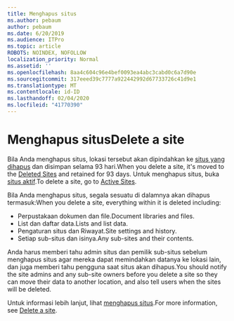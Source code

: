 ```yaml
---
title: Menghapus situs
ms.author: pebaum
author: pebaum
ms.date: 6/20/2019
ms.audience: ITPro
ms.topic: article
ROBOTS: NOINDEX, NOFOLLOW
localization_priority: Normal
ms.assetid: ''
ms.openlocfilehash: 8aa4c604c96e4bef0093ea4abc3cabd0c6a7d90e
ms.sourcegitcommit: 317eeed39c7777a922442992d67733726c41d9e1
ms.translationtype: MT
ms.contentlocale: id-ID
ms.lasthandoff: 02/04/2020
ms.locfileid: "41770390"
---
```

# <a name="delete-a-site"></a><span data-ttu-id="fdc4c-102">Menghapus situs</span><span class="sxs-lookup"><span data-stu-id="fdc4c-102">Delete a site</span></span>

<span data-ttu-id="fdc4c-103">Bila Anda menghapus situs, lokasi tersebut akan dipindahkan ke [situs yang dihapus](https://admin.microsoft.com/sharepoint) dan disimpan selama 93 hari.</span><span class="sxs-lookup"><span data-stu-id="fdc4c-103">When you delete a site, it's moved to the [Deleted Sites](https://admin.microsoft.com/sharepoint) and retained for 93 days.</span></span> <span data-ttu-id="fdc4c-104">Untuk menghapus situs, buka [situs aktif](https://admin.microsoft.com/sharepoint?page=sitemanagement&modern=true).</span><span class="sxs-lookup"><span data-stu-id="fdc4c-104">To delete a site, go to [Active Sites](https://admin.microsoft.com/sharepoint?page=sitemanagement&modern=true).</span></span> 

<span data-ttu-id="fdc4c-105">Bila Anda menghapus situs, segala sesuatu di dalamnya akan dihapus termasuk:</span><span class="sxs-lookup"><span data-stu-id="fdc4c-105">When you delete a site, everything within it is deleted including:</span></span>

- <span data-ttu-id="fdc4c-106">Perpustakaan dokumen dan file.</span><span class="sxs-lookup"><span data-stu-id="fdc4c-106">Document libraries and files.</span></span>
- <span data-ttu-id="fdc4c-107">List dan daftar data.</span><span class="sxs-lookup"><span data-stu-id="fdc4c-107">Lists and list data.</span></span>
- <span data-ttu-id="fdc4c-108">Pengaturan situs dan Riwayat.</span><span class="sxs-lookup"><span data-stu-id="fdc4c-108">Site settings and history.</span></span>
- <span data-ttu-id="fdc4c-109">Setiap sub-situs dan isinya.</span><span class="sxs-lookup"><span data-stu-id="fdc4c-109">Any sub-sites and their contents.</span></span>

<span data-ttu-id="fdc4c-110">Anda harus memberi tahu admin situs dan pemilik sub-situs sebelum menghapus situs agar mereka dapat memindahkan datanya ke lokasi lain, dan juga memberi tahu pengguna saat situs akan dihapus.</span><span class="sxs-lookup"><span data-stu-id="fdc4c-110">You should notify the site admins and any sub-site owners before you delete a site so they can move their data to another location, and also tell users when the sites will be deleted.</span></span>

<span data-ttu-id="fdc4c-111">Untuk informasi lebih lanjut, lihat [menghapus situs](https://docs.microsoft.com/sharepoint/delete-site-collection).</span><span class="sxs-lookup"><span data-stu-id="fdc4c-111">For more information, see [Delete a site](https://docs.microsoft.com/sharepoint/delete-site-collection).</span></span>

